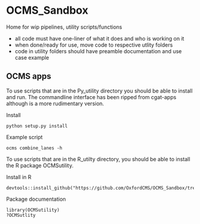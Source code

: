 # OCMS_Sandbox
Home for wip pipelines, utility scripts/functions
* all code must have one-liner of what it does and who is working on it
* when done/ready for use, move code to respective utlity folders
* code in utility folders should have preamble documentation and use case example

## OCMS apps

To use scripts that are in the Py_utility directory you should be able to install and run. The commandline interface has been ripped from cgat-apps although is a more rudimentary version.


Install

```
python setup.py install

```

Example script

```
ocms combine_lanes -h
```

To use scripts that are in the R_utilty directory, you should be able to install the R package OCMSutility.

Install in R

```
devtools::install_github("https://github.com/OxfordCMS/OCMS_Sandbox/tree/master/R_utility/OCMSutility")
```

Package documentation

```
library(OCMSutility)
?OCMSutlity
```
